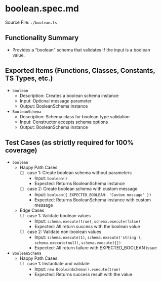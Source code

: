 # boolean.spec.md

Source File: `./boolean.ts`

## Functionality Summary
- Provides a "boolean" schema that validates if the input is a boolean value.

## Exported Items (Functions, Classes, Constants, TS Types, etc.)
- `boolean`
  - Description: Creates a boolean schema instance
  - Input: Optional message parameter
  - Output: BooleanSchema instance
- `BooleanSchema`
  - Description: Schema class for boolean type validation
  - Input: Constructor accepts schema options
  - Output: BooleanSchema instance

## Test Cases (as strictly required for 100% coverage)
- `boolean`
  - Happy Path Cases
    - [ ] case 1: Create boolean schema without parameters
      - Input: `boolean()`
      - Expected: Returns BooleanSchema instance
    - [ ] case 2: Create boolean schema with custom message
      - Input: `boolean({ EXPECTED_BOOLEAN: 'Custom message' })`
      - Expected: Returns BooleanSchema instance with custom message
  - Edge Cases
    - [ ] case 1: Validate boolean values
      - Input: `schema.execute(true)`, `schema.execute(false)`
      - Expected: All return success with the boolean value
    - [ ] case 2: Validate non-boolean values
      - Input: `schema.execute(1)`, `schema.execute('string')`, `schema.execute(null)`, `schema.execute({})`
      - Expected: All return failure with EXPECTED_BOOLEAN issue
- `BooleanSchema`
  - Happy Path Cases
    - [ ] case 1: Instantiate and validate
      - Input: `new BooleanSchema().execute(true)`
      - Expected: Returns success result with the value
